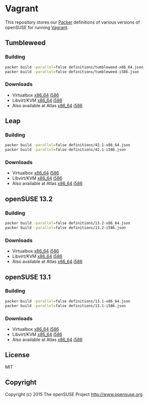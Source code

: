 # Vagrant

This repository stores our [Packer](https://www.packer.io) definitions of various
versions of openSUSE for running [Vagrant](https://www.vagrantup.com).


## Tumbleweed

### Building

```bash
packer build -parallel=false definitions/tumbleweed-x86_64.json
packer build -parallel=false definitions/tumbleweed-i586.json
```

### Downloads

* Virtualbox
  [x86_64](http://download.opensuse.org/vagrant/openSUSE-Tumbleweed-virtualbox-x86_64-1.0.0.box)
  [i586](http://download.opensuse.org/vagrant/openSUSE-Tumbleweed-virtualbox-i586-1.0.0.box)
* Libvirt/KVM
  [x86_64](http://download.opensuse.org/vagrant/openSUSE-Tumbleweed-libvirt-x86_64-1.0.0.box)
  [i586](http://download.opensuse.org/vagrant/openSUSE-Tumbleweed-libvirt-i586-1.0.0.box)
* Also available at Atlas
  [x86_64](https://atlas.hashicorp.com/opensuse/boxes/openSUSE-Tumbleweed-x86_64)
  [i586](https://atlas.hashicorp.com/opensuse/boxes/openSUSE-Tumbleweed-i586)


## Leap

### Building

```bash
packer build -parallel=false definitions/42.1-x86_64.json
packer build -parallel=false definitions/42.1-i586.json
```

### Downloads

* Virtualbox
  [x86_64](http://download.opensuse.org/vagrant/openSUSE-42.1-virtualbox-x86_64-1.0.0.box)
  [i586](http://download.opensuse.org/vagrant/openSUSE-42.1-virtualbox-i586-1.0.0.box)
* Libvirt/KVM
  [x86_64](http://download.opensuse.org/vagrant/openSUSE-42.1-libvirt-x86_64-1.0.0.box)
  [i586](http://download.opensuse.org/vagrant/openSUSE-42.1-libvirt-i586-1.0.0.box)
* Also available at Atlas
  [x86_64](https://atlas.hashicorp.com/opensuse/boxes/openSUSE-42.1-x86_64)
  [i586](https://atlas.hashicorp.com/opensuse/boxes/openSUSE-42.1-i586)


## openSUSE 13.2

### Building

```bash
packer build -parallel=false definitions/13.2-x86_64.json
packer build -parallel=false definitions/13.2-i586.json
```

### Downloads

* Virtualbox
  [x86_64](http://download.opensuse.org/vagrant/openSUSE-13.2-virtualbox-x86_64-1.0.0.box)
  [i586](http://download.opensuse.org/vagrant/openSUSE-13.2-virtualbox-i586-1.0.0.box)
* Libvirt/KVM
  [x86_64](http://download.opensuse.org/vagrant/openSUSE-13.2-libvirt-x86_64-1.0.0.box)
  [i586](http://download.opensuse.org/vagrant/openSUSE-13.2-libvirt-i586-1.0.0.box)
* Also available at Atlas
  [x86_64](https://atlas.hashicorp.com/opensuse/boxes/openSUSE-13.2-x86_64)
  [i586](https://atlas.hashicorp.com/opensuse/boxes/openSUSE-13.2-i586)


## openSUSE 13.1

### Building

```bash
packer build -parallel=false definitions/13.1-x86_64.json
packer build -parallel=false definitions/13.1-i586.json
```

### Downloads

* Virtualbox
  [x86_64](http://download.opensuse.org/vagrant/openSUSE-13.1-virtualbox-x86_64-1.0.0.box)
  [i586](http://download.opensuse.org/vagrant/openSUSE-13.1-virtualbox-i586-1.0.0.box)
* Libvirt/KVM
  [x86_64](http://download.opensuse.org/vagrant/openSUSE-13.1-libvirt-x86_64-1.0.0.box)
  [i586](http://download.opensuse.org/vagrant/openSUSE-13.1-libvirt-i586-1.0.0.box)
* Also available at Atlas
  [x86_64](https://atlas.hashicorp.com/opensuse/boxes/openSUSE-13.1-x86_64)
  [i586](https://atlas.hashicorp.com/opensuse/boxes/openSUSE-13.1-i586)


## License

MIT


## Copyright

Copyright (c) 2015 The openSUSE Project <http://www.opensuse.org>
